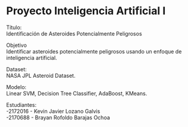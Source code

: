 # Proyecto Inteligencia Artificial I
Título: <br>
Identificación de Asteroides Potencialmente Peligrosos 

Objetivo <br>
Identificar asteroides potencialmente peligrosos usando un enfoque de inteligencia artificial. 

Dataset: <br>
NASA JPL Asteroid Dataset.

Modelo: <br>
Linear SVM, Decision Tree Classifier, AdaBoost, KMeans.

Estudiantes: <br>
-2172016 - Kevin Javier Lozano Galvis <br>
-2170688 - Brayan Rofoldo Barajas Ochoa




